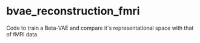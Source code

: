 # bvae_reconstruction_fmri
Code to train a Beta-VAE and compare it's representational space with that of fMRI data
